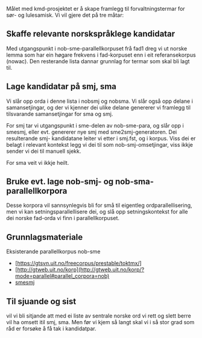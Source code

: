Målet med kmd-prosjektet er å skape framlegg til forvaltningstermar for sør- og lulesamisk. Vi vil gjere det på tre måtar:

## Skaffe relevante norskspråklege kandidatar

Med utgangspunkt i nob-sme-parallellkorpuset frå fad1 dreg vi ut norske lemma
som har ein høgare frekvens i fad-korpuset enn i eit referansekorpus (nowac).
Den resterande lista dannar grunnlag for termar som skal bli lagt til.

## Lage kandidatar på smj, sma

Vi slår opp orda i denne lista i nobsmj og nobsma. Vi slår også opp delane
i samansetjingar, og der vi kjenner dei ulike delane genererer vi framlegg til tilsvarande samansetjingar for sma og smj.

For smj tar vi utgangspunkt i sme-delen av nob-sme-para, og slår opp i smesmj,
eller evt. genererer nye smj med sme2smj-generatoren. Dei resulterande smj-
kandidatane leiter vi etter i smj.fst, og i korpus. Viss dei er belagt i
relevant kontekst legg vi dei til som nob-smj-omsetjingar, viss ikkje sender vi
dei til manuell sjekk.

For sma veit vi ikkje heilt.

## Bruke evt. lage nob-smj- og nob-sma-parallellkorpora

Desse korpora vil sannsynlegvis bli for små til eigentleg ordparallellisering, men vi kan setningsparallellisere dei, og slå opp setningskontekst for alle dei norske fad-orda vi finn i parallellkorpuset.

## Grunnlagsmateriale

Eksisterande parallellkorpus nob-sme

* [https://gtsvn.uit.no/freecorpus/prestable/toktmx/]
* [http://gtweb.uit.no/korp](http://gtweb.uit.no/korp/?mode=parallel#parallel_corpora=nob)
* [smesmj](https://gtsvn.uit.no/langtech/trunk/words/dicts/smesmj/)

## Til sjuande og sist
vil vi bli sitjande att med ei liste av sentrale norske ord vi rett og slett berre vil ha omsett itil smj, sma. Men før vi kjem så langt skal vi i så stor grad som råd er forsøke å få tak i kandidatpar.
